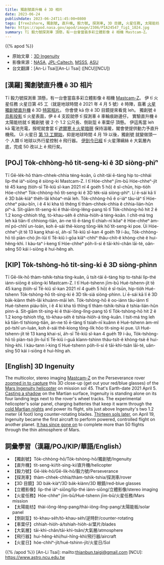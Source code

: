 ```yaml
---
title: 獨創號直升機 ê 3D 相片
date: 2023-06-24
publishdate: 2023-06-24T11:45:00+0800
tags: [free2share, 獨創號, 直升機, 毅力號, 探測車, 3D 目鏡, 火星任務, 太陽能枋, 倒剾踅, 車葉仔, 大氣層, 飛行器, 火星日, 立體影像]
hero: https://apod.nasa.gov/apod/image/2306/PIA24547_fig1_1024.jpg
summary: Tī 毅力號探測車 頂懸，有一台會當翕多彩立體影像 ê 相機 Mastcam-Z。
---
```


{{% apod %}}

- 原始文章：[3D Ingenuity](https://apod.nasa.gov/apod/ap230624.html)
- 影像來源：[NASA](https://www.nasa.gov/), [JPL-Caltech](https://www.jpl.nasa.gov), [MSSS](http://www.msss.com/), [ASU](https://mastcamz.asu.edu/)
- 台文翻譯：[An-Li Tsai][An-Li Tsai] ([NCU][NCU])

## [漢羅] 獨創號直升機 ê 3D 相片
Tī 毅力號探測車 頂懸，有一台會當翕多彩立體影像 ê 相機 [Mastcam-Z][Mastcam-Z]。
伊 tī 火星任務 火星日第 45 工（就是地球時間 ê 2021 年 4 月 5 號）ê 時陣，翕著 [火星獨創號直升機][Mars Ingenuity helicopter] ê 3D [特寫相片][zoomed in to capture]。
你會使 kā 你 ê 3D 目鏡提來看覓 leh。
獨創號 ê [烏影投影][Casting a shadow] tī 火星表面，伊 ê 4 支跤就停 tī 探測車 ê 車輪痕跡邊仔。
實驗直升機 ê 太陽能枋就 tī 獨創號 彼 2 个 1.2 公尺長、倒剾踅 ê 車葉仔 頂懸。
伊這馬當 leh kā 電池充電，按呢就會當 tī [遮爾寒 ê 火星暗暝][cold Martian nights] 保持溫暖，閣會使提供動力予直升機飛。
Ùi 火星日 [第 13 工開始][Thirteen sols later]，抑是地球時間 4 月 19 以後，獨創號 就變做頭一个 人類 tī 地球以外行星控制 ê 飛行器。
[伊到今已經][It has since gone on] tī 火星薄縭絲 ê 大氣層內底，完成 50 改以上 ê 飛行矣。

## [POJ] To̍k-chhòng-hō ti̍t-seng-ki ê 3D siòng-phìⁿ
Tī Gē-le̍k-hō thàm-chhek-chhia téng-koân, ū chi̍t-tâi ē-tàng hip to-chhái li̍p-thé iáⁿ-siōng ê siòng-ki Mastcam-Z.
I tī Hóe-chheⁿ jīm-bū Hóe-chheⁿ-ji̍t tē 45 kang (tio̍h-sī Tē-kiû sî-kan 2021 nî 4 goe̍h 5 hō) ê sî-chūn, hip-tio̍h Hóe-chheⁿ To̍k-chhòng-hō ti̍t-seng-ki ê 3D te̍k-siá siòng-phìⁿ.
Lí ē-sái kā lí ê 3D ba̍k-kiàⁿ the̍h-lâi khòaⁿ-māi leh.
To̍k-chhòng-hō ê o͘-iáⁿ tâu-iáⁿ tī Hóe-chheⁿ piáu-bīn, i ê 4 ki kha tō thêng tī thàm-chhek-chhia ê chhia-lián-hûn piⁿ-á.
Si̍t-giām ti̍t-seng-ki ê thài-iông-lêng-pang tō tī To̍k-chhòng-hō hit 2 ê 1.2 kong-chhioh tn̂g, tò-khau-se̍h ê chhia-hio̍h-á téng-koân.
I chit-má tng leh kā tiān-tî chhiong-tiān, án-ne tō ē-tàng tī chiah-nī kôaⁿ ê Hóe-chheⁿ àm-mî pó-chhî un-loán, koh ē-sái thê-kiong tōng-le̍k hō͘ ti̍t-seng-ki poe.
Ùi Hóe-chheⁿ-ji̍t tē 13 kang khai-sí, a̍h-sī Tē-kiû sî-kan 4 goe̍h 19 í-āu, To̍k-chhòng-hō tō piàn-chò jîn-lūi tī Tē-kiû í-gōa kiâⁿ-chhiⁿ thâu-chi̍t-ê khòng-chè ê hui-hêng-khì.
I kàu-taⁿ í-keng tī Hóe-chheⁿ po̍h-li-si ê tāi-khì-chân lāi-té, oân-sêng 50 kái í-siōng ê hui-hêng ah.

## [KIP] To̍k-tshòng-hō ti̍t-sing-ki ê 3D siòng-phìnn
Tī Gē-li̍k-hō thàm-tshik-tshia tíng-kuân, ū tsi̍t-tâi ē-tàng hip to-tshái li̍p-thé iánn-siōng ê siòng-ki Mastcam-Z.
I tī Hué-tshenn jīm-bū Hué-tshenn-ji̍t tē 45 kang (tio̍h-sī Tē-kiû sî-kan 2021 nî 4 gue̍h 5 hō) ê sî-tsūn, hip-tio̍h Hué-tshenn To̍k-tshòng-hō ti̍t-sing-ki ê 3D ti̍k-siá siòng-phìnn.
Lí ē-sái kā lí ê 3D ba̍k-kiànn the̍h-lâi khuànn-māi leh.
To̍k-tshòng-hō ê oo-iánn tâu-iánn tī Hué-tshenn piáu-bīn, i ê 4 ki kha tō thîng tī thàm-tshik-tshia ê tshia-lián-hûn pinn-á.
Si̍t-giām ti̍t-sing-ki ê thài-iông-lîng-pang tō tī To̍k-tshòng-hō hit 2 ê 1.2 kong-tshioh tn̂g, tò-khau-se̍h ê tshia-hio̍h-á tíng-kuân.
I tsit-má tng leh kā tiān-tî tshiong-tiān, án-ne tō ē-tàng tī tsiah-nī kuânn ê Hué-tshenn àm-mî pó-tshî un-luán, koh ē-sái thê-kiong tōng-li̍k hōo ti̍t-sing-ki pue.
Uì Hué-tshenn-ji̍t tē 13 kang khai-sí, a̍h-sī Tē-kiû sî-kan 4 gue̍h 19 í-āu, To̍k-tshòng-hō tō piàn-tsò jîn-luī tī Tē-kiû í-guā kîann-tshinn thâu-tsi̍t-ê khòng-tsè ê hui-hîng-khì.
I kàu-tann í-king tī Hué-tshenn po̍h-li-si ê tāi-khì-tsân lāi-té, uân-sîng 50 kái í-siōng ê hui-hîng ah.

## [English] 3D Ingenuity
The multicolor, stereo imaging [Mastcam-Z][Mastcam-Z] on the Perseverance rover [zoomed in to capture][zoomed in to capture] this 3D close-up (get out your red/blue glasses) of the [Mars Ingenuity helicopter][Mars Ingenuity helicopter] on mission sol 45.
That's Earth-date 2021 April 5.
[Casting a shadow][Casting a shadow] on the Martian surface, Ingenuity is standing alone on its four landing legs next to the rover's wheel tracks.
The experimental helicopter's solar panel, charging batteries that keep it warm through the [cold Martian nights][cold Martian nights] and power its flight, sits just above Ingenuity's two 1.2 meter (4 foot) long counter-rotating blades.
[Thirteen sols later][Thirteen sols later], on April 19, Ingenuity became the first aircraft to perform powered, controlled flight on another planet.
[It has since gone on][It has since gone on] to complete more than 50 flights through the thin atmosphere of Mars.

## 詞彙學習（漢羅/POJ/KIP/華語/English）
- 【獨創號】To̍k-chhòng-hō/To̍k-tshòng-hō/獨創號/Ingenuity
- 【直升機】ti̍t-seng-ki/ti̍t-sing-ki/直升機/helicopter
- 【毅力號】Gē-le̍k-hō/Gē-li̍k-hō/毅力號/Perseverance
- 【探測車】thàm-chhek-chhia/thàm-tshik-tshia/探測車/rover
- 【3D 目鏡】3D ba̍k-kiàⁿ/3D ba̍k-kiànn/3D 眼鏡/red-blue glasses
- 【立體影像】li̍p-thé iáⁿ-siōng/li̍p-thé iánn-siōng/立體影像/stereo imaging
- 【火星任務】Hóe-chheⁿ jīm-bū/Hué-tshenn jīm-bū/火星任務/Mars mission
- 【太陽能枋】thài-iông-lêng-pang/thài-iông-lîng-pang/太陽能板/solar panel
- 【倒剾踅】tò-khau-se̍h/tò-khau-se̍h/逆時針/counter-rotating
- 【車葉仔】chhiah-hio̍h-á/tshiah-hio̍h-á/葉片/blades
- 【大氣層】tāi-khì-chân/tāi-khì-tsân/大氣層/atmosphere
- 【飛行器】hui-hêng-khì/hui-hîng-khì/飛行器/aircraft
- 【火星日】hóe-chhiⁿ-ji̍t/hué-tshinn-ji̍t/火星日/Sol

{{% /apod %}}
[An-Li Tsai]: mailto:thianbun.taigi@gmail.com
[NCU]: https://www.astro.ncu.edu.tw

[copyright]: https://apod.nasa.gov/apod/fap/lib/about_apod.html#srapply
[License]: https://creativecommons.org/licenses/by/2.0/

[Mastcam-Z]:https://mars.nasa.gov/mars2020/spacecraft/instruments/mastcam-z/for-scientists/
[zoomed in to capture]:https://photojournal.jpl.nasa.gov/catalog/PIA24547
[Mars Ingenuity helicopter]:https://mars.nasa.gov/technology/helicopter/
[Casting a shadow]:https://mars.nasa.gov/mars2020/multimedia/raw-images/?begin_sol=58&end_sol=58&af=HELI_NAV,HELI_RTE
[cold Martian nights]:https://mars.nasa.gov/news/8906/nasas-mars-helicopter-survives-first-cold-martian-night-on-its-own/
[Thirteen sols later]:https://mars.nasa.gov/mars2020/multimedia/videos/?v=535
[It has since gone on]:https://mars.nasa.gov/news/9421/landing-in-living-rooms-lego-models-of-nasa-mars-rover-and-helicopter/
